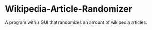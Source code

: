 # Wikipedia-Article-Randomizer
A program with a GUI that randomizes an amount of wikipedia articles.
